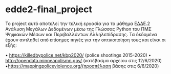 # edde2-final_project

Το project αυτό αποτελεί την τελική εργασία για το μάθημα ΕΔΔΕ.2 Ανάλυση Μεγάλων Δεδομένων μέσω της Γλώσσας Python του ΠΜΣ Ψηφιακών Μέσων και Περιβαλλόντων Αλληλεπίδρασης.
Τα δεδομένα έχουν αντληθεί από επίσημες πηγές για την οπτικοποίηση τους και είναι οι εξής:

•	https://killedbypolice.net/kbp2020/ (police shootings 2015-2020)
• http://opendata.minneapolismn.gov/ (κατέβασμα αρχείου στις 12/6/2020)
•https://mappingpoliceviolence.org/(προσπέλαση βάσης στις 6/6/2020)
